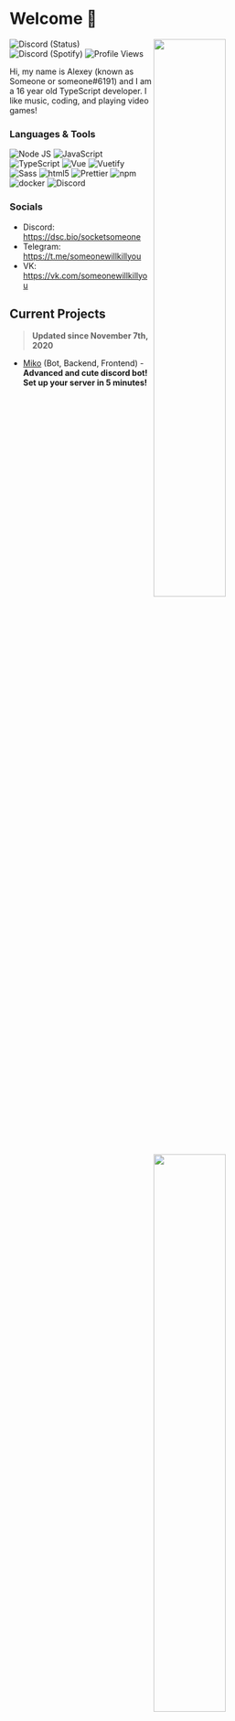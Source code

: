 # Welcome 👋

<!-- Credit: https://github.com/anuraghazra/github-readme-stats -->
<img width="50%" align="right" src="https://github-readme-stats.vercel.app/api?username=SocketSomeone&show_icons=true&include_all_commits=true">
<img width="50%" align="right" src="https://media.giphy.com/media/UV4rSwlTM7mnRa5l4o/giphy.gif">   
<img width="50%" align="right" src="https://github-profile-trophy.vercel.app/?username=SocketSomeone&margin-w=5&row=2&column=3">

![Discord (Status)](https://img.shields.io/endpoint?url=https://dev.discordprofiles.me/api/badge/status/235413185639874561?simple=true&logo=discord&logoColor=white&color=43B581) ![Discord (Spotify)](https://img.shields.io/endpoint?label=Listening%20To&url=https://dev.discordprofiles.me/api/badge/spotify/235413185639874561&color=1ED45F) ![Profile Views](https://komarev.com/ghpvc/?username=SocketSomeone)

Hi, my name is Alexey (known as Someone or someone#6191) and I am a 16 year old TypeScript developer. I like music, coding, and playing video games!

### Languages & Tools
<img alt="Node JS" src="https://img.shields.io/badge/-NodeJS-43853d?style=flat-square&logo=Node.js&logoColor=white" /> <img alt="JavaScript" src="https://img.shields.io/badge/-Javascript-edb200?style=flat-square&logo=javascript&logoColor=white" /> <img alt="TypeScript" src="https://img.shields.io/badge/-TypeScript-235a96?style=flat-square&logo=typescript&logoColor=white" />  <img alt="Vue" src="https://img.shields.io/badge/-Vue-384960?style=flat-square&logo=vue.js&logoColor=white" /> <img alt="Vuetify" src="https://img.shields.io/badge/-Vuetify-1696f5?style=flat-square&logo=vuetify&logoColor=white" /> <img alt="Sass" src="https://img.shields.io/badge/-Sass-CC6699?style=flat-square&logo=sass&logoColor=white" /> <img alt="html5" src="https://img.shields.io/badge/-HTML5-E34F26?style=flat-square&logo=html5&logoColor=white" /> <img alt="Prettier" src="https://img.shields.io/badge/-Prettier-1a2b34?style=flat-square&logo=prettier&logoColor=white" /> <img alt="npm" src="https://img.shields.io/badge/-NPM-CB3837?style=flat-square&logo=npm&logoColor=white" /> <img alt="docker" src="https://img.shields.io/badge/-Docker-1390b6?style=flat-square&logo=Docker&logoColor=white" /> <img alt="Discord" src="https://img.shields.io/badge/-Discord-36393F?style=flat-square&logo=discord&logoColor=white" />

### Socials
- Discord: https://dsc.bio/socketsomeone
- Telegram: https://t.me/someonewillkillyou
- VK: https://vk.com/someonewillkillyou

## Current Projects
> **Updated since November 7th, 2020**

- [Miko](https://mikoapp.xyz/) (Bot, Backend, Frontend) - **Advanced and cute discord bot! Set up your server in 5 minutes!**
